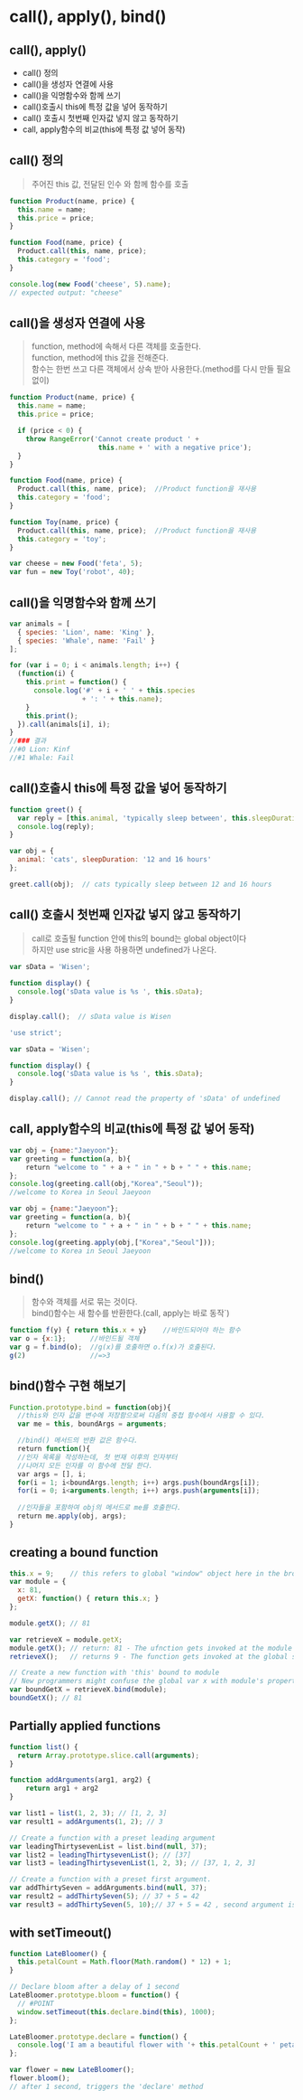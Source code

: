 # call(), apply(), bind()


## call(), apply()
* call() 정의
* call()을 생성자 연결에 사용
* call()을 익명함수와 함께 쓰기 
* call()호출시 this에 특정 값을 넣어 동작하기
* call() 호출시 첫번째 인자값 넣지 않고 동작하기 
* call, apply함수의 비교(this에 특정 값 넣어 동작)



## call() 정의
> 주어진 this 값, 전달된 인수 와 함께 함수를 호출

```js
function Product(name, price) {
  this.name = name;
  this.price = price;
}

function Food(name, price) {
  Product.call(this, name, price);
  this.category = 'food';
}

console.log(new Food('cheese', 5).name);
// expected output: "cheese"
```

## call()을 생성자 연결에 사용
> function, method에 속해서 다른 객체를 호출한다.  
> function, method에 this 값을 전해준다.  
함수는 한번 쓰고 다른 객체에서 상속 받아 사용한다.(method를 다시 만들 필요 없이)
``` js
function Product(name, price) {
  this.name = name;
  this.price = price;

  if (price < 0) {
    throw RangeError('Cannot create product ' +
                      this.name + ' with a negative price');
  }
}

function Food(name, price) {
  Product.call(this, name, price);  //Product function을 재사용
  this.category = 'food';
}

function Toy(name, price) {
  Product.call(this, name, price);  //Product function을 재사용
  this.category = 'toy';
}

var cheese = new Food('feta', 5);
var fun = new Toy('robot', 40);
```


## call()을 익명함수와 함께 쓰기 
```js
var animals = [
  { species: 'Lion', name: 'King' },
  { species: 'Whale', name: 'Fail' }
];

for (var i = 0; i < animals.length; i++) {
  (function(i) {
    this.print = function() {
      console.log('#' + i + ' ' + this.species
                  + ': ' + this.name);
    }
    this.print();
  }).call(animals[i], i);
}
//### 결과 
//#0 Lion: Kinf
//#1 Whale: Fail
```

## call()호출시 this에 특정 값을 넣어 동작하기
> 

```js
function greet() {
  var reply = [this.animal, 'typically sleep between', this.sleepDuration].join(' ');
  console.log(reply);
}

var obj = {
  animal: 'cats', sleepDuration: '12 and 16 hours'
};

greet.call(obj);  // cats typically sleep between 12 and 16 hours
```

## call() 호출시 첫번째 인자값 넣지 않고 동작하기 
> call로 호출될 function 안에 this의 bound는 global object이다  
> 하지만 use stric을 사용 하용하면 undefined가 나온다. 
```js
var sData = 'Wisen';
            
function display() {
  console.log('sData value is %s ', this.sData);
}

display.call();  // sData value is Wisen 

``` 

```js            
'use strict';

var sData = 'Wisen';

function display() {
  console.log('sData value is %s ', this.sData);
}

display.call(); // Cannot read the property of 'sData' of undefined            
```

## call, apply함수의 비교(this에 특정 값 넣어 동작)
```js
var obj = {name:"Jaeyoon"};
var greeting = function(a, b){
    return "welcome to " + a + " in " + b + " " + this.name;
};
console.log(greeting.call(obj,"Korea","Seoul"));	
//welcome to Korea in Seoul Jaeyoon

var obj = {name:"Jaeyoon"};
var greeting = function(a, b){
    return "welcome to " + a + " in " + b + " " + this.name;
};
console.log(greeting.apply(obj,["Korea","Seoul"]));		
//welcome to Korea in Seoul Jaeyoon
```






## bind()
> 함수와 객체를 서로 묶는 것이다.  
> bind()함수는 새 함수를 반환한다.(call, apply는 바로 동작`)
```js
function f(y) { return this.x + y}    //바인드되어야 하는 함수
var o = {x:1};      //바인드될 객체
var g = f.bind(o);  //g(x)를 호출하면 o.f(x)가 호출된다.
g(2)                //=>3
```

## bind()함수 구현 해보기 
```js
Function.prototype.bind = function(obj){
  //this와 인자 값을 변수에 저장함으로써 다음의 중첩 함수에서 사용할 수 있다.
  var me = this, boundArgs = arguments;

  //bind() 메서드의 반환 값은 함수다.
  return function(){
  //인자 목록을 작성하는데, 첫 번재 이후의 인자부터
  //나머지 모든 인자를 이 함수에 전달 한다.
  var args = [], i;
  for(i = 1; i<boundArgs.length; i++) args.push(boundArgs[i]);
  for(i = 0; i<arguments.length; i++) args.push(arguments[i]);
  
  //인자들을 포함하여 obj의 메서드로 me를 호출한다.
  return me.apply(obj, args);
}
```

## creating a bound function

```js
this.x = 9;    // this refers to global "window" object here in the browser
var module = {
  x: 81,
  getX: function() { return this.x; }
};

module.getX(); // 81

var retrieveX = module.getX;
module.getX(); // return: 81 - The ufnction gets invoked at the module scope
retrieveX();   // returns 9 - The function gets invoked at the global scope

// Create a new function with 'this' bound to module
// New programmers might confuse the global var x with module's property x
var boundGetX = retrieveX.bind(module);
boundGetX(); // 81
```



## Partially applied functions

```js
function list() {
  return Array.prototype.slice.call(arguments);
}

function addArguments(arg1, arg2) {
    return arg1 + arg2
}

var list1 = list(1, 2, 3); // [1, 2, 3]
var result1 = addArguments(1, 2); // 3

// Create a function with a preset leading argument
var leadingThirtysevenList = list.bind(null, 37);
var list2 = leadingThirtysevenList(); // [37]
var list3 = leadingThirtysevenList(1, 2, 3); // [37, 1, 2, 3]

// Create a function with a preset first argument.
var addThirtySeven = addArguments.bind(null, 37); 
var result2 = addThirtySeven(5); // 37 + 5 = 42 
var result3 = addThirtySeven(5, 10);// 37 + 5 = 42 , second argument is ignored

```



## with setTimeout()

```js
function LateBloomer() {
  this.petalCount = Math.floor(Math.random() * 12) + 1;
}

// Declare bloom after a delay of 1 second
LateBloomer.prototype.bloom = function() {
  // #POINT
  window.setTimeout(this.declare.bind(this), 1000);
};

LateBloomer.prototype.declare = function() {
  console.log('I am a beautiful flower with '+ this.petalCount + ' petals!');
};

var flower = new LateBloomer();
flower.bloom();  
// after 1 second, triggers the 'declare' method
```
